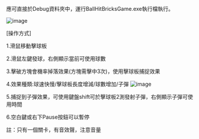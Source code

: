 應可直接於Debug資料夾中，運行BallHitBricksGame.exe執行檔執行。

![image](https://github.com/harryczh/BreakoutCloneGame/assets/60958740/8dfcec0c-a2db-4472-937b-68289c4973db)

[操作方式]

1.滑鼠移動擊球板

2.滑鼠左鍵發球，右側顯示當前可使用球數

3.擊破方塊會機率掉落效果(方塊需擊中3次)，使用擊球板捕捉效果

4.效果種類:球速快慢/擊球板長度增減/球數增加/子彈
![image](https://github.com/harryczh/BreakoutCloneGame/assets/60958740/176f6022-5ef3-4815-9902-e9c6bd37e80a)

5.捕捉到子彈效果，可使用鍵盤shift可於擊球板2測發射子彈，右側顯示子彈可使用時間

6.空白鍵或右下Pause按鈕可以暫停

註：只有一個關卡，有音效聲，注意音量
